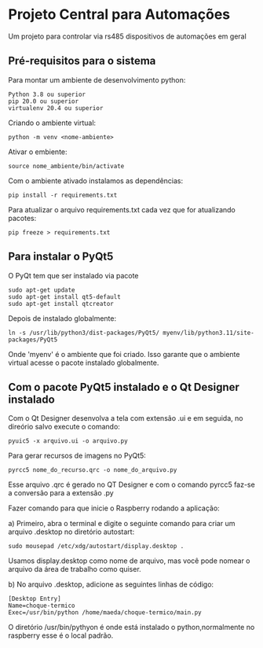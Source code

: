 # Projeto Central para Automações

Um  projeto para controlar via rs485 dispositivos de automações em geral

## Pré-requisitos para o sistema

Para montar um ambiente de desenvolvimento python:

```text
Python 3.8 ou superior
pip 20.0 ou superior
virtualenv 20.4 ou superior
```

Criando o ambiente virtual:

```text
python -m venv <nome-ambiente>
```

Ativar o embiente:

```text
source nome_ambiente/bin/activate
```

Com o ambiente ativado instalamos as dependências:

```text
pip install -r requirements.txt
```

Para atualizar o arquivo requirements.txt cada vez que for atualizando pacotes:

```text
pip freeze > requirements.txt
```

## Para instalar o PyQt5

O PyQt tem que ser instalado via pacote

```text
sudo apt-get update
sudo apt-get install qt5-default
sudo apt-get install qtcreator
```

Depois de instalado globalmente:

```text
ln -s /usr/lib/python3/dist-packages/PyQt5/ myenv/lib/python3.11/site-packages/PyQt5
```

Onde 'myenv' é o ambiente que foi criado.
Isso garante que o ambiente virtual acesse o pacote instalado globalmente.

## Com o pacote PyQt5 instalado e o Qt Designer instalado

Com o Qt Designer desenvolva a tela com extensão .ui e em seguida, no direório salvo execute o comando:

```text
pyuic5 -x arquivo.ui -o arquivo.py
```

Para gerar recursos de imagens no PyQt5:

```text
pyrcc5 nome_do_recurso.qrc -o nome_do_arquivo.py
```

Esse arquivo .qrc é gerado no QT Designer e com o comando pyrcc5 faz-se a conversão para a extensão .py

Fazer comando para que inicie o Raspberry rodando a aplicação:

a) Primeiro, abra o terminal e digite o seguinte comando para criar um arquivo .desktop no diretório autostart:

```text
sudo mousepad /etc/xdg/autostart/display.desktop .
```

Usamos display.desktop como nome de arquivo, mas você pode nomear o arquivo da área de trabalho como quiser.

b) No arquivo .desktop, adicione as seguintes linhas de código:

```text
[Desktop Entry]
Name=choque-termico
Exec=/usr/bin/python /home/maeda/choque-termico/main.py
```

O diretório /usr/bin/pythyon é onde está instalado o python,normalmente no raspberry esse é o local padrão.
